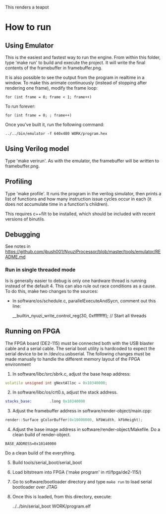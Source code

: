 This renders a teapot

# How to run

## Using Emulator

This is the easiest and fastest way to run the engine. From within this folder, 
type 'make run' to build and execute the project.  It will write the final 
contents of the framebuffer in framebuffer.png.

It is also possible to see the output from the program in realtime in a 
window. To make this animate continuously (instead of stopping after rendering
one frame), modify the frame loop: 

	for (int frame = 0; frame < 1; frame++)

To run forever:

	for (int frame = 0; ; frame++)

Once you've built it, run the following command:

    ../../bin/emulator -f 640x480 WORK/program.hex

## Using Verilog model

Type 'make verirun'.  As with the emulator, the framebuffer will be written 
to framebuffer.png.

## Profiling

Type 'make profile'.  It runs the program in the verilog simulator, then 
prints a list of functions and how many instruction issue cycles occur in 
each (it does not accumulate time in a function's children).

This requires c++filt to be installed, which should be included with recent 
versions of binutils.

## Debugging

See notes in https://github.com/jbush001/NyuziProcessor/blob/master/tools/emulator/README.md

### Run in single threaded mode

Is is generally easier to debug is only one hardware thread is running 
instead of the default 4. This can also rule out race conditions as a 
cause. To do this, make two changes to the sources:
- In software/os/schedule.c, parallelExecuteAndSycn, comment out this line:

    __builtin_nyuzi_write_control_reg(30, 0xffffffff);	// Start all threads

## Running on FPGA
The FPGA board (DE2-115) must be connected both with the USB blaster cable and 
a serial cable. The serial boot utility is hardcoded to expect the serial device 
to be in /dev/cu.usbserial. The following changes must be made manually to handle
the different memory layout of the FPGA environment

1. In software/libc/src/sbrk.c, adjust the base heap address:

```c++
volatile unsigned int gNextAlloc = 0x10340000;	
```

2. In software/libc/os/crt0.s, adjust the stack address.  

```asm
stacks_base:		.long 0x10340000
```

3. Adjust the framebuffer address in software/render-object/main.cpp:

```c++
render::Surface gColorBuffer(0x10000000, kFbWidth, kFbHeight);
```

4. Adjust the base image address in software/render-object/Makefile.  Do a clean build of render-object.

```make
BASE_ADDRESS=0x10140000
```

Do a clean build of the everything. 

5. Build tools/serial_boot/serial_boot
6. Load bitstream into FPGA ('make program' in rtl/fpga/de2-115/)
7. Go to software/bootloader directory and type `make run` to load serial bootloader over JTAG
8. Once this is loaded, from this directory, execute:

    ../../bin/serial_boot WORK/program.elf



